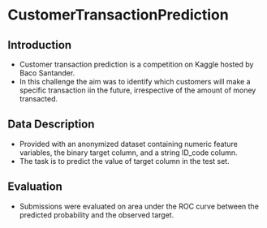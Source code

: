 # CustomerTransactionPrediction
## Introduction
* Customer transaction prediction is a competition on Kaggle hosted by Baco Santander.
* In this challenge the aim was to identify which customers will make a specific transaction iin the future, irrespective of the amount of money transacted. 
## Data Description
* Provided with an anonymized dataset containing numeric feature variables, the binary target column, and a string ID_code column.
* The task is to predict the value of target column in the test set.
## Evaluation
* Submissions were evaluated on area under the ROC curve between the predicted probability and the observed target.
